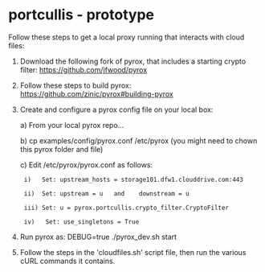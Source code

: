 portcullis - prototype
==========

Follow these steps to get a local proxy running that interacts with cloud files:

1) Download the following fork of pyrox, that includes a starting crypto filter: https://github.com/jfwood/pyrox

2) Follow these steps to build pyrox: https://github.com/zinic/pyrox#building-pyrox

3) Create and configure a pyrox config file on your local box:

    a) From your local pyrox repo...

    b) cp examples/config/pyrox.conf /etc/pyrox  (you might need to chown this pyrox folder and file)

    c) Edit /etc/pyrox/pyrox.conf as follows:

        i)   Set: upstream_hosts = storage101.dfw1.clouddrive.com:443

        ii)  Set: upstream = u   and    downstream = u

        iii) Set: u = pyrox.portcullis.crypto_filter.CryptoFilter

        iv)   Set: use_singletons = True

4) Run pyrox as: DEBUG=true ./pyrox_dev.sh start

5) Follow the steps in the 'cloudfiles.sh' script file, then run the various cURL commands it contains.

